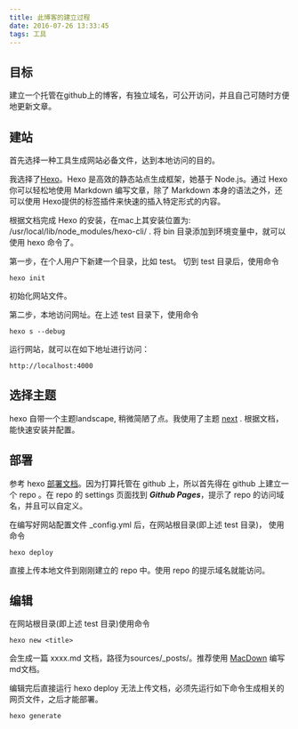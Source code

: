 ```yaml
---
title: 此博客的建立过程
date: 2016-07-26 13:33:45
tags: 工具
---
```


## 目标
建立一个托管在github上的博客，有独立域名，可公开访问，并且自己可随时方便地更新文章。
## 建站
首先选择一种工具生成网站必备文件，达到本地访问的目的。

我选择了[Hexo](https://hexo.io/zh-cn/docs/)。Hexo 是高效的静态站点生成框架，她基于 Node.js。通过 Hexo 你可以轻松地使用 Markdown 编写文章，除了 Markdown 本身的语法之外，还可以使用 Hexo提供的标签插件来快速的插入特定形式的内容。

根据文档完成 Hexo 的安装，在mac上其安装位置为: /usr/local/lib/node_modules/hexo-cli/ .
将 bin 目录添加到环境变量中，就可以使用 hexo 命令了。

第一步，在个人用户下新建一个目录，比如 test。 切到 test 目录后，使用命令
```
hexo init
```
初始化网站文件。

第二步，本地访问网址。在上述 test 目录下，使用命令
```
hexo s --debug
```
运行网站，就可以在如下地址进行访问：
```
http://localhost:4000 
```

## 选择主题
hexo 自带一个主题landscape, 稍微简陋了点。我使用了主题 [next](http://theme-next.iissnan.com/getting-started.html) . 根据文档，能快速安装并配置。

## 部署
参考 hexo [部署文档](https://hexo.io/zh-cn/docs/deployment.html)。因为打算托管在 github 上，所以首先得在 github 上建立一个 repo 。在 repo 的 settings 页面找到 ***Github Pages***，提示了 repo 的访问域名，并且可以自定义。

在编写好网站配置文件 _config.yml 后，在网站根目录(即上述 test 目录)， 使用命令
```
hexo deploy
```
直接上传本地文件到刚刚建立的 repo 中。使用 repo 的提示域名就能访问。
## 编辑
在网站根目录(即上述 test 目录)使用命令
```
hexo new <title>
```
会生成一篇 xxxx.md 文档，路径为sources/_posts/。推荐使用 [MacDown](http://macdown.uranusjr.com/) 编写md文档。

编辑完后直接运行 hexo deploy 无法上传文档，必须先运行如下命令生成相关的网页文件，之后才能部署。
```
hexo generate
```
 